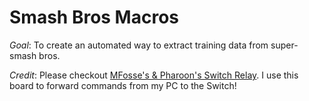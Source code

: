 # Smash Bros Macros

*Goal*: To create an automated way to extract training data from super-smash bros.

*Credit*: Please checkout [MFosse's & Pharoon's Switch Relay](https://github.com/Phroon/switch-controller). I use this
board to forward commands from my PC to the Switch!